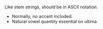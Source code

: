 Like stem strings, should be in ASCII notation.

- Normally, no accent included.
- Natural vowel quantity essential on ultima